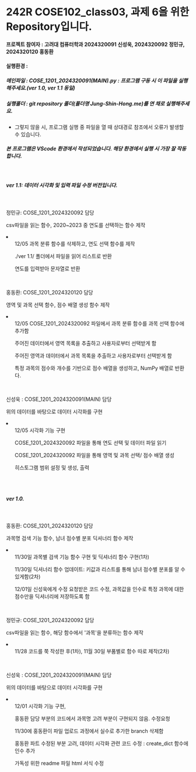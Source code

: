 <h1>242R COSE102_class03, 과제 6을 위한 Repository입니다.</h1>
<h4>프로젝트 참여자 : 고려대 컴퓨터학과 2024320091 신성욱, 2024320092 정민규, 2024320120 홍동환</h4>

<h4>실행환경 : </h4>
<h5>메인파일 : COSE_1201_2024320091(MAIN).py : 프로그램 구동 시 이 파일을 실행해주세요.(ver 1.0, ver 1.1 동일)</h5>
<h5>실행폴더 : git repository 폴더(폴더명 Jung-Shin-Hong.me)를 연 채로 실행해주세요.</h5>
<ul>
<li>그렇지 않을 시, 프로그램 실행 중 파일을 열 때 상대경로 참조에서 오류가 발생할 수 있습니다.</li>
</ul>
<h5>본 프로그램은 VScode 환경에서 작성되었습니다. 해당 환경에서 실행 시 가장 잘 작동합니다.</h5>
<br>
<h5>ver 1.1: 데이터 시각화 및 입력 파일 수정 버전입니다.</h5>
<br>
<p>정민규: COSE_1201_2024320092 담당</p>
<p>csv파일을 읽는 함수, 2020~2023 중 연도를 선택하는 함수 제작 </p>
<li>
  <ul>12/05 과목 분류 함수를 삭제하고, 연도 선택 함수를 제작</ul>
  <ul>./ver 1.1/ 폴더에서 파일을 읽어 리스트로 반환</ul>
  <ul>연도를 입력받아 문자열로 반환</ul>
</li>

<br>

<p>홍동환: COSE_1201_2024320120 담당</p>
<p>영역 및 과목 선택 함수, 점수 배열 생성 함수 제작</p>
<li>
  <ul>12/05 COSE_1201_2024320092 파일에서 과목 분류 함수를 과목 선택 함수에 추가함</ul>
  <ul>주어진 데이터에서 영역 목록을 추출하고 사용자로부터 선택받게 함</ul>
  <ul>주어진 영역과 데이터에서 과목 목록을 추출하고 사용자로부터 선택받게 함</ul>
  <ul>특정 과목의 점수와 개수를 기반으로 점수 배열을 생성하고, NumPy 배열로 반환다.</ul>
</li>

<br>
<p>신성욱 : COSE_1201_2024320091(MAIN) 담당</p>
<p>위의 데이터를 바탕으로 데이터 시각화를 구현</p>
<li>
  <ul>12/05 시각화 기능 구현 </ul>
  <ul>COSE_1201_2024320092 파일을 통해 연도 선택 및 데이터 파일 읽기</ul>
  <ul>COSE_1201_2024320092 파일을 통해 영역 및 과목 선택/ 점수 배열 생성</ul>
  <ul>히스토그램 범위 설정 및 생성, 출력</ul>
</li>

<br>
<br>

<h5>ver 1.0.</h5>
<br>
<p>홍동환: COSE_1201_2024320120 담당</p>
<p>과목명 검색 기능 함수, 남녀 점수별 분포 딕셔너리 함수 제작</p>
<li>
  <ul>11/30일 과목별 검색 기능 함수 구현 및 딕셔너리 함수 구현(1차)</ul>
  <ul>11/30일 딕셔너리 함수 업데이트: 키값과 리스트를 통해 남녀 점수별 분포를 알 수 있게함(2차)</ul>
  <ul>12/01일 신성욱에게 수정 요청받은 코드 수정, 과목값을 인수로 특정 과목에 대한 점수만을 딕셔너리에 저장하도록 함</ul>
</li>

<br>

<p>정민규: COSE_1201_2024320092 담당</p>
<p>csv파일을 읽는 함수, 해당 함수에서 '과목'을 분류하는 함수 제작</p>
<li>
  <ul>11/28 코드를 쭉 작성한 후(1차), 11월 30일 부품별로 함수 따로 제작(2차)</ul>
</li>

<br>

<p>신성욱 : COSE_1201_2024320091(MAIN) 담당</p>
<p>위의 데이터를 바탕으로 데이터 시각화를 구현</p>
<li>
  <ul>12/01 시각화 기능 구현, </ul>
  <ul>홍동환 담당 부분의 코드에서 과목명 고려 부분이 구현되지 않음. 수정요청</ul>
  <ul>11/30에 홍동환이 파일 업로드 과정에서 실수로 추가한 branch 삭제함 </ul>
  <ul>홍동환 파트 수정된 부분 고려, 데이터 시각화 관련 코드 수정 : create_dict 함수에 인수 추가</ul>
  <ul>가독성 위한 readme 파일 html 서식 수정</ul>
</li>
